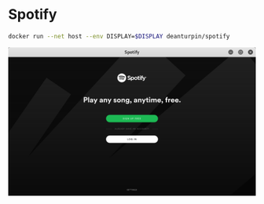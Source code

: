 # Spotify
```bash
docker run --net host --env DISPLAY=$DISPLAY deanturpin/spotify
```

![](https://raw.githubusercontent.com/deanturpin/spotify/master/spotify.png)
